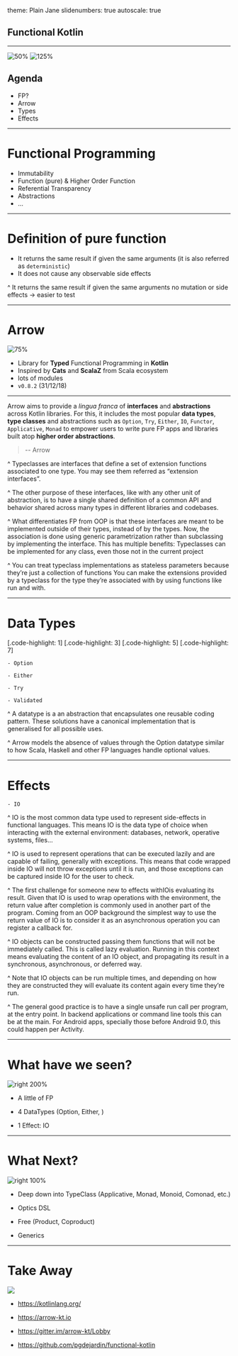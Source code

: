 theme: Plain Jane
slidenumbers: true
autoscale: true

## Functional __Kotlin__

---

![50%](https://logos-download.com/wp-content/uploads/2016/10/Kotlin_logo-700x700.png)
![125%](https://avatars2.githubusercontent.com/u/29458023?v=4&s=200)

## Agenda

- FP?
- Arrow
- Types
- Effects

---

# Functional Programming

- Immutability
- Function (pure) & Higher Order Function
- Referential Transparency
- Abstractions
- ...

---

# Definition of pure function

- It returns the same result if given the same arguments (it is also referred as `deterministic`)
- It does not cause any observable side effects

^
It returns the same result if given the same arguments
no mutation or side effects
-> easier to test

---

# Arrow

![75%](https://avatars2.githubusercontent.com/u/29458023?v=4&s=200)

- Library for __Typed__ Functional Programming in __Kotlin__
- Inspired by __Cats__ and __ScalaZ__ from Scala ecosystem
- lots of modules
- `v0.8.2` (31/12/18)

---

Arrow aims to provide a _lingua franca_ of __interfaces__ and __abstractions__ across Kotlin libraries. For this, it includes the most popular __data types__, __type classes__ and abstractions such as `Option`, `Try`, `Either`, `IO`, `Functor`, `Applicative`, `Monad` to empower users to write pure FP apps and libraries built atop __higher order abstractions__.
> -- Arrow

^ Typeclasses are interfaces that define a set of extension functions associated to one type. You may see them referred as “extension interfaces”.

^ The other purpose of these interfaces, like with any other unit of abstraction, is to have a single shared definition of a common API and behavior shared across many types in different libraries and codebases.

^ What differentiates FP from OOP is that these interfaces are meant to be implemented outside of their types, instead of by the types. Now, the association is done using generic parametrization rather than subclassing by implementing the interface. This has multiple benefits:
Typeclasses can be implemented for any class, even those not in the current project

^ You can treat typeclass implementations as stateless parameters because they’re just a collection of functions
You can make the extensions provided by a typeclass for the type they’re associated with by using functions like run and with.

---

# Data Types

[.code-highlight: 1]
[.code-highlight: 3]
[.code-highlight: 5]
[.code-highlight: 7]

```
- Option

- Either

- Try

- Validated
```

^ A datatype is a an abstraction that encapsulates one reusable coding pattern. These solutions have a canonical implementation that is generalised for all possible uses.

^ Arrow models the absence of values through the Option datatype similar to how Scala, Haskell and other FP languages handle optional values.


---

# Effects

```
- IO
```

^ IO is the most common data type used to represent side-effects in functional languages. This means IO is the data type of choice when interacting with the external environment: databases, network, operative systems, files…

^ IO is used to represent operations that can be executed lazily and are capable of failing, generally with exceptions. This means that code wrapped inside IO will not throw exceptions until it is run, and those exceptions can be captured inside IO for the user to check.

^ The first challenge for someone new to effects withIOis evaluating its result. Given that IO is used to wrap operations with the environment, the return value after completion is commonly used in another part of the program. Coming from an OOP background the simplest way to use the return value of IO is to consider it as an asynchronous operation you can register a callback for.

^ IO objects can be constructed passing them functions that will not be immediately called. This is called lazy evaluation. Running in this context means evaluating the content of an IO object, and propagating its result in a synchronous, asynchronous, or deferred way.

^ Note that IO objects can be run multiple times, and depending on how they are constructed they will evaluate its content again every time they’re run.

^ The general good practice is to have a single unsafe run call per program, at the entry point. In backend applications or command line tools this can be at the main. For Android apps, specially those before Android 9.0, this could happen per Activity.

---

# What have we seen?

![right 200%](http://icons.iconarchive.com/icons/webalys/kameleon.pics/512/Checklist-icon.png)

- A little of FP

- 4 DataTypes (Option, Either, )

- 1 Effect: IO

---

# What Next?

![right 100%](https://avatars2.githubusercontent.com/u/29458023?v=4&s=200)

- Deep down into TypeClass (Applicative, Monad, Monoid, Comonad, etc.)

- Optics DSL

- Free (Product, Coproduct)

- Generics

---

# Take Away

![](https://www.mediaan.com/wp-content/uploads/2017/01/launch17.jpg)

- https://kotlinlang.org/

- https://arrow-kt.io

- https://gitter.im/arrow-kt/Lobby

- https://github.com/pgdejardin/functional-kotlin 
